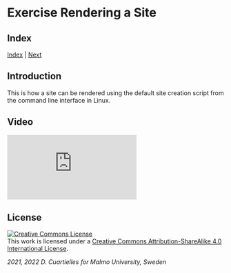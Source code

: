 # Exercise Rendering a Site

## Index

 [Index](../site_index.md) |  [Next](../01-This_is_how_it_Looks_Like/01-This_is_how_it_Looks_Like.md)

## Introduction

This is how a site can be rendered using the default site creation script from the command line interface in Linux.

## Video

<iframe src="https://vimeo.com/680660979/2316246896" width=""640"" height=""564"" frameborder=""0"" allow=""autoplay; fullscreen"" allowfullscreen></iframe>

## License

<a rel="license" href="http://creativecommons.org/licenses/by-sa/4.0/"><img alt="Creative Commons License" style="border-width:0" src="https://i.creativecommons.org/l/by-sa/4.0/80x15.png" /></a><br />This work is licensed under a <a rel="license" href="http://creativecommons.org/licenses/by-sa/4.0/">Creative Commons Attribution-ShareAlike 4.0 International License</a>.

*2021, 2022 D. Cuartielles for Malmo University, Sweden*

